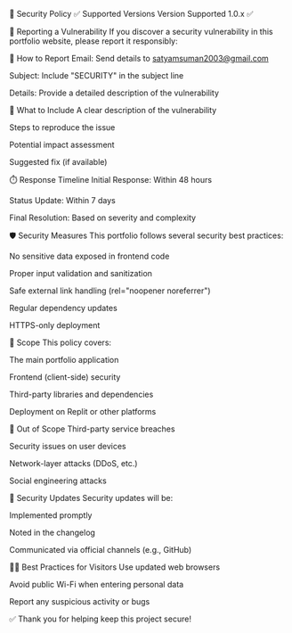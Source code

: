 🔐 Security Policy
✅ Supported Versions
Version	Supported
1.0.x	✅

📢 Reporting a Vulnerability
If you discover a security vulnerability in this portfolio website, please report it responsibly:

📨 How to Report
Email: Send details to satyamsuman2003@gmail.com

Subject: Include "SECURITY" in the subject line

Details: Provide a detailed description of the vulnerability

📄 What to Include
A clear description of the vulnerability

Steps to reproduce the issue

Potential impact assessment

Suggested fix (if available)

⏱️ Response Timeline
Initial Response: Within 48 hours

Status Update: Within 7 days

Final Resolution: Based on severity and complexity

🛡️ Security Measures
This portfolio follows several security best practices:

No sensitive data exposed in frontend code

Proper input validation and sanitization

Safe external link handling (rel="noopener noreferrer")

Regular dependency updates

HTTPS-only deployment

📌 Scope
This policy covers:

The main portfolio application

Frontend (client-side) security

Third-party libraries and dependencies

Deployment on Replit or other platforms

🚫 Out of Scope
Third-party service breaches

Security issues on user devices

Network-layer attacks (DDoS, etc.)

Social engineering attacks

🔄 Security Updates
Security updates will be:

Implemented promptly

Noted in the changelog

Communicated via official channels (e.g., GitHub)

🧑‍💻 Best Practices for Visitors
Use updated web browsers

Avoid public Wi-Fi when entering personal data

Report any suspicious activity or bugs

✅ Thank you for helping keep this project secure!
